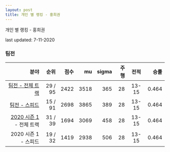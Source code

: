 ```yaml
---
layout: post
title: 개인 별 랭킹 - 홍희권
---
```



개인 별 랭킹 - 홍희권


last updated: 7-11-2020


### 팀전

| 분야 | 순위 | 점수 | mu | sigma | 주행 | 전적 | 승률 |
|---:|---:|---:|---:|---:|---:|:---:|---:|
| [팀전 - 전체 트랙](../team-full) | 29 / 95 | 2422 | 3518 | 365 | 28 | 13-15 | 0.464 |
| [팀전 - 스피드](../team-speed) | 15 / 91 | 2698 | 3865 | 389 | 28 | 13-15 | 0.464 |
| [2020 시즌 1](../teams-t2020_1) - 전체 트랙 | 31 / 39 | 1694 | 3069 | 458 | 28 | 13-15 | 0.464 |
| 2020 시즌 1 - 스피드 | 19 / 32 | 1419 | 2938 | 506 | 28 | 13-15 | 0.464 |
